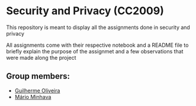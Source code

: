 # Security and Privacy (CC2009)

This repository is meant to display all the assignments done in security and privacy

All assignments come with their respective notebook and a README file to briefly explain the purpose of the assignmet and a few observations that were made along the project

## Group members:
* [Guilherme Oliveira](https://github.com/gjoliveira)  
* [Mário Minhava](https://github.com/Mariola04)


